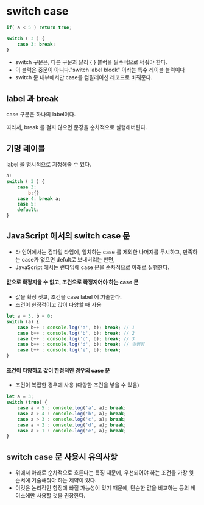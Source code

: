 # switch case

```javascript
if( a < 5 ) return true;

switch ( 3 ) {
    case 3: break;
}
```

- switch 구문은, 다른 구문과 달리 { } 블럭을 필수적으로 써줘야 한다. 
- 이 블럭은 중문이 아니다."switch label block" 이라는 특수 레이블 블럭이다
- switch 문 내부에서만 case를 컴필레이션 레코드로 바꿔준다. 





## label 과 break

case 구문은 하나의 label이다. 

따라서, break 를 걸지 않으면 문장을 순차적으로 실행해버린다. 





## 기명 레이블

label 을 명시적으로 지정해줄 수 있다. 

```javascript
a:
switch ( 3 ) {
    case 3: 
        b:{}
    case 4: break a;
    case 5:
    default:
}
```





## JavaScript 에서의 switch case 문

- 타 언어에서는 컴파일 타임에, 일치하는 case 를 제외한 나머지를 무시하고, 만족하는 case가 없으면 defult로 보내버리는 반면,
- JavaScript 에서는 런타임에 case 문을 순차적으로 아래로 실행한다. 



#### 값으로 확정지을 수 없고, 조건으로 확정지어야 하는 case 문

- 값을 확정 짓고, 조건을 case label 에 기술한다.
- 조건이 한정적이고 값이 다양할 때 사용

```javascript
let a = 3, b = 0;
switch (a) {
    case b++ : console.log('a', b); break; // 1
    case b++ : console.log('b', b); break; // 2
    case b++ : console.log('c', b); break; // 3
    case b++ : console.log('d', b); break; // 실행됨
    case b++ : console.log('e', b); break;
}
```



#### 조건이 다양하고 값이 한정적인 경우의 case 문

- 조건이 복잡한 경우에 사용 (다양한 조건을 넣을 수 있음)

```javascript
let a = 3;
switch (true) {
    case a > 5 : console.log('a', a); break;
    case a > 4 : console.log('b', a); break;
    case a > 3 : console.log('c', a); break;
    case a > 2 : console.log('d', a); break;
    case a > 1 : console.log('e', a); break;
}
```





## switch case 문 사용시 유의사항

- 위에서 아래로 순차적으로 흐른다는 특징 때문에, 우선되어야 하는 조건을 가장 윗 순서에 기술해줘야 하는 제약이 있다. 
- 이것은 논리적인 함정에 빠질 가능성이 있기 때문에, 단순한 값을 비교하는 등의 케이스에만 사용할 것을 권장한다.